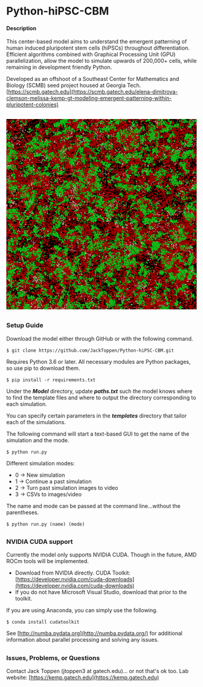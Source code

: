 # Python-hiPSC-CBM
#### Description
This center-based model aims to understand the emergent patterning of human induced pluripotent
 stem cells (hiPSCs) throughout differentiation. Efficient algorithms combined with Graphical
 Processing Unit (GPU) parallelization, allow the model to simulate upwards of 200,000+ cells,
 while remaining in development friendly Python.

Developed as an offshoot of a Southeast Center for Mathematics and Biology (SCMB) seed project
 housed at Georgia Tech. [https://scmb.gatech.edu](https://scmb.gatech.edu/elena-dimitrova-clemson-melissa-kemp-gt-modeling-emergent-patterning-within-pluripotent-colonies)

##

![image](images/front_page.png)

##

### Setup Guide
Download the model either through GitHub or with the following command.
```
$ git clone https://github.com/JackToppen/Python-hiPSC-CBM.git
```
Requires Python 3.6 or later. All necessary modules are Python packages, so use pip to download them.
```
$ pip install -r requirements.txt
```

Under the ***Model*** directory, update ***paths.txt*** such the model knows where to find the template
 files and where to output the directory corresponding to each simulation.

You can specify certain parameters in the ***templates*** directory that tailor each of the simulations. 

The following command will start a text-based GUI to get the name of the simulation and the mode.
```
$ python run.py
```
Different simulation modes:
- 0 -> New simulation
- 1 -> Continue a past simulation
- 2 -> Turn past simulation images to video
- 3 -> CSVs to images/video

The name and mode can be passed at the command line...without the parentheses.
```
$ python run.py (name) (mode)
```

##

### NVIDIA CUDA support
Currently the model only supports NVIDIA CUDA. Though in the future, AMD ROCm tools will be implemented.

- Download from NVIDIA directly.
CUDA Toolkit: [https://developer.nvidia.com/cuda-downloads](https://developer.nvidia.com/cuda-downloads)
- If you do not have Microsoft Visual Studio, download that prior to the toolkit.

If you are using Anaconda, you can simply use the following.
```
$ conda install cudatoolkit
```
See [http://numba.pydata.org](http://numba.pydata.org/) for additional information about parallel processing 
and solving any issues.


##

### Issues, Problems, or Questions

Contact Jack Toppen (jtoppen3 at gatech.edu)... or not that's ok too.
Lab website: [https://kemp.gatech.edu](https://kemp.gatech.edu)

##



